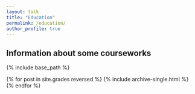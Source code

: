 ```yaml
---
layout: talk
title: "Education"
permalink: /education/
author_profile: true
---
```





                                                                														
																  
																  
## Information about some courseworks


{% include base_path %}

{% for post in site.grades reversed %}
  {% include archive-single.html %}
{% endfor %}
